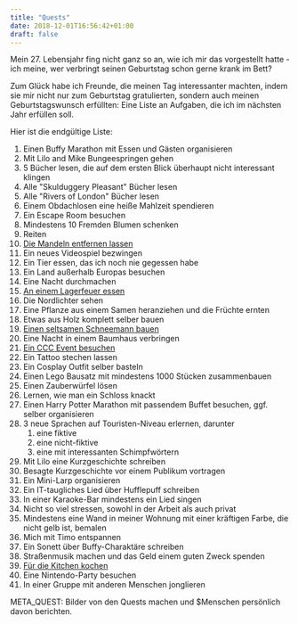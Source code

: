 ```yaml
---
title: "Quests"
date: 2018-12-01T16:56:42+01:00
draft: false
---
```


Mein 27. Lebensjahr fing nicht ganz so an, wie ich mir das vorgestellt hatte - ich meine, wer verbringt seinen Geburtstag schon gerne krank im Bett?

Zum Glück habe ich Freunde, die meinen Tag interessanter machten, indem sie mir nicht nur zum Geburtstag gratulierten, sondern auch meinen Geburtstagswunsch erfüllten: Eine Liste an Aufgaben, die ich im nächsten Jahr erfüllen soll.

Hier ist die endgültige Liste:

1. Einen Buffy Marathon mit Essen und Gästen organisieren
2. Mit Lilo and Mike Bungeespringen gehen
3. 5 Bücher lesen, die auf dem ersten Blick überhaupt nicht interessant klingen
4. Alle "Skulduggery Pleasant" Bücher lesen
5. Alle "Rivers of London" Bücher lesen
6. Einem Obdachlosen eine heiße Mahlzeit spendieren
7. Ein Escape Room besuchen
8. Mindestens 10 Fremden Blumen schenken
9. Reiten
10. [Die Mandeln entfernen lassen](/post/quest-10)
11. Ein neues Videospiel bezwingen
12. Ein Tier essen, das ich noch nie gegessen habe
13. Ein Land außerhalb Europas besuchen
14. Eine Nacht durchmachen
15. [An einem Lagerfeuer essen](/post/quest-15)
16. Die Nordlichter sehen
17. Eine Pflanze aus einem Samen heranziehen und die Früchte ernten
18. Etwas aus Holz komplett selber bauen
19. [Einen seltsamen Schneemann bauen](/post/quest-19)
20. Eine Nacht in einem Baumhaus verbringen
21. [Ein CCC Event besuchen](/post/quest-21)
22. Ein Tattoo stechen lassen
23. Ein Cosplay Outfit selber basteln
24. Einen Lego Bausatz mit mindestens 1000 Stücken zusammenbauen
25. Einen Zauberwürfel lösen
26. Lernen, wie man ein Schloss knackt
27. Einen Harry Potter Marathon mit passendem Buffet besuchen, ggf. selber organisieren
28. 3 neue Sprachen auf Touristen-Niveau erlernen, darunter
    1. eine fiktive
    2. eine nicht-fiktive
    3. eine mit interessanten Schimpfwörtern
29. Mit Lilo eine Kurzgeschichte schreiben
30. Besagte Kurzgeschichte vor einem Publikum vortragen
31. Ein Mini-Larp organisieren
32. Ein IT-taugliches Lied über Hufflepuff schreiben
33. In einer Karaoke-Bar mindestens ein Lied singen
34. Nicht so viel stressen, sowohl in der Arbeit als auch privat
35. Mindestens eine Wand in meiner Wohnung mit einer kräftigen Farbe, die nicht gelb ist, bemalen
36. Mich mit Timo entspannen
37. Ein Sonett über Buffy-Charaktäre schreiben
38. Straßenmusik machen und das Geld einem guten Zweck spenden
39. [Für die Kitchen kochen](/post/quest-39)
40. Eine Nintendo-Party besuchen
41. In einer Gruppe mit anderen Menschen jonglieren

META_QUEST: Bilder von den Quests machen und $Menschen persönlich davon berichten.
